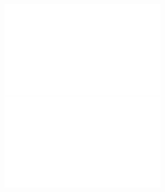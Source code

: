 <div align="center">

![](https://raw.githubusercontent.com/WakelessSloth56/github-stats/master/generated/overview.svg#gh-light-mode-only)
![](https://raw.githubusercontent.com/WakelessSloth56/github-stats/master/generated/languages.svg#gh-light-mode-only)

</div>
